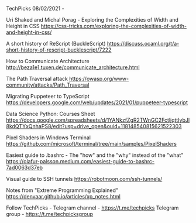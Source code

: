 TechPicks 08/02/2021 -

Uri Shaked and Michal Porag - Exploring the Complexities of Width and Height in CSS
https://css-tricks.com/exploring-the-complexities-of-width-and-height-in-css/

A short history of ReScript (BuckleScript)
https://discuss.ocaml.org/t/a-short-history-of-rescript-bucklescript/7222

How to Communicate Architecture
http://beza1e1.tuxen.de/communicate_architecture.html

The Path Traversal attack
https://owasp.org/www-community/attacks/Path_Traversal

Migrating Puppeteer to TypeScript
https://developers.google.com/web/updates/2021/01/puppeteer-typescript

Data Science Python: Courses Sheet
https://docs.google.com/spreadsheets/d/1YANkzfZgR2TWnGC2FctljqttIybJl8kdQTYxQnhaPS8/edit?usp=drive_open&ouid=118148540815621522303

Pixel Shaders in Windows Terminal
https://github.com/microsoft/terminal/tree/main/samples/PixelShaders

Easiest guide to .bashrc - The "how" and the "why" instead of the "what"
https://olafur-palsson.medium.com/easiest-guide-to-bashrc-7ad0063d37eb

Visual guide to SSH tunnels
https://robotmoon.com/ssh-tunnels/

Notes from "Extreme Programming Explained"
https://denvaar.github.io/articles/xp_notes.html

Follow TechPicks -
Telegram channel - https://t.me/techpicks
Telegram group - https://t.me/techpicksgroup